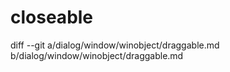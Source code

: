 # closeable

diff --git a/dialog/window/winobject/draggable.md b/dialog/window/winobject/draggable.md
